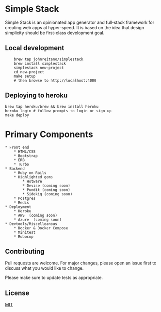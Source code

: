 # Simple Stack

Simple Stack is an opinionated app generator and full-stack framework for creating web apps at hyper-speed. It is based on the idea that design simplicity should be first-class development goal.

## Local development

```
    brew tap johnreitano/simplestack
    brew install simplestack
    simplestack new-project
    cd new-project
    make setup
    # then browse to http://localhost:4000
```

## Deploying to heroku

```
brew tap heroku/brew && brew install heroku
heroku login # follow prompts to login or sign up
make deploy
```

# Primary Components

    * Front end
        * HTML/CSS
        * Bootstrap
        * ERB
        * Turbo
    * Backend
        * Ruby on Rails
        * Highlighted gems
            * Hotware
            * Devise (coming soon)
            * Pundit (coming soon)
            * Sidekiq (coming soon)
        * Postgres
        * Redis
    * Deployment
        * Heroku
        * AWS  (coming soon)
        * Azure  (coming soon)
    * Devtools/Miscelleanous
        * Docker & Docker Compose
        * Minitest
        * Rubocop

## Contributing

Pull requests are welcome. For major changes, please open an issue first to discuss what you would like to change.

Please make sure to update tests as appropriate.

## License

[MIT](https://choosealicense.com/licenses/mit/)
